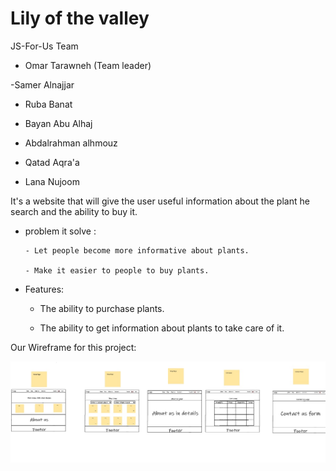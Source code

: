 # Lily of the valley

JS-For-Us Team

- Omar Tarawneh (Team leader)

-Samer Alnajjar

- Ruba Banat

- Bayan Abu Alhaj

- Abdalrahman alhmouz

- Qatad Aqra'a

- Lana Nujoom

It's a website that will give the user useful information about the plant he search and the ability to buy it.

- problem it solve :

      - Let people become more informative about plants.

      - Make it easier to people to buy plants.

- Features:

    - The ability to purchase plants.

    - The ability to get information about plants to take care of it.

Our Wireframe for this project:

![Wireframe](img/wireframe.jpg)




